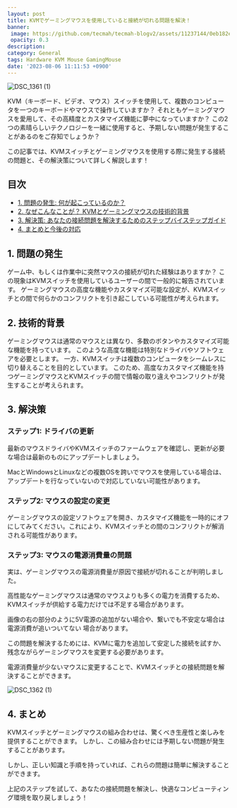```yaml
---
layout: post
title: KVMでゲーミングマウスを使用していると接続が切れる問題を解決！
banner:
 image: https://github.com/tecmah/tecmah-blogv2/assets/11237144/0eb182e7-9fd6-42f4-9e9c-1cf24238772c
 opacity: 0.3
description:
category: General
tags: Hardware KVM Mouse GamingMouse
date: '2023-08-06 11:11:53 +0900'
---
```


![DSC_1361 (1)](https://github.com/tecmah/tecmah-blogv2/assets/11237144/93fcd7dc-24ad-48d2-85b1-47afe3579950)

KVM（キーボード、ビデオ、マウス）スイッチを使用して、複数のコンピュータを一つのキーボードやマウスで操作していますか？
それともゲーミングマウスを愛用して、その高精度とカスタマイズ機能に夢中になっていますか？
この2つの素晴らしいテクノロジーを一緒に使用すると、予期しない問題が発生することがあるのをご存知でしょうか？

この記事では、KVMスイッチとゲーミングマウスを使用する際に発生する接続の問題と、その解決策について詳しく解説します！

## 目次

- [1. 問題の発生: 何が起こっているのか？](#1-問題の発生)
- [2. なぜこんなことが？ KVMとゲーミングマウスの技術的背景](#2-技術的背景)
- [3. 解決策: あなたの接続問題を解決するためのステップバイステップガイド](#3-解決策)
- [4. まとめと今後の対応](#4-まとめ)

## 1. 問題の発生

ゲーム中、もしくは作業中に突然マウスの接続が切れた経験はありますか？
この現象はKVMスイッチを使用しているユーザーの間で一般的に報告されています。
ゲーミングマウスの高度な機能やカスタマイズ可能な設定が、KVMスイッチとの間で何らかのコンフリクトを引き起こしている可能性が考えられます。

## 2. 技術的背景

ゲーミングマウスは通常のマウスとは異なり、多数のボタンやカスタマイズ可能な機能を持っています。
このような高度な機能は特別なドライバやソフトウェアを必要とします。
一方、KVMスイッチは複数のコンピュータをシームレスに切り替えることを目的としています。
このため、高度なカスタマイズ機能を持つゲーミングマウスとKVMスイッチの間で情報の取り違えやコンフリクトが発生することが考えられます。

## 3. 解決策

### ステップ1: ドライバの更新

最新のマウスドライバやKVMスイッチのファームウェアを確認し、更新が必要な場合は最新のものにアップデートしましょう。

MacとWindowsとLinuxなどの複数OSを跨いでマウスを使用している場合は、アップデートを行なっていないので対応していない可能性があります。

### ステップ2: マウスの設定の変更

ゲーミングマウスの設定ソフトウェアを開き、カスタマイズ機能を一時的にオフにしてみてください。これにより、KVMスイッチとの間のコンフリクトが解消される可能性があります。

### ステップ3: マウスの電源消費量の問題

実は、ゲーミングマウスの電源消費量が原因で接続が切れることが判明しました。

高性能なゲーミングマウスは通常のマウスよりも多くの電力を消費するため、KVMスイッチが供給する電力だけでは不足する場合があります。

画像の右の部分のように5V電源の追加がない場合や、繋いでも不安定な場合は電源消費が追いついてない
場合があります。

この問題を解決するためには、KVMに電力を追加して安定した接続を試すか、残念ながらゲーミングマウスを変更する必要があります。

電源消費量が少ないマウスに変更することで、KVMスイッチとの接続問題を解決することができます。

![DSC_1362 (1)](https://github.com/tecmah/tecmah-blogv2/assets/11237144/dd8da52a-ef14-44d4-873c-57db69a38877)

## 4. まとめ

KVMスイッチとゲーミングマウスの組み合わせは、驚くべき生産性と楽しみを提供することができます。
しかし、この組み合わせには予期しない問題が発生することがあります。

しかし、正しい知識と手順を持っていれば、これらの問題は簡単に解決することができます。

上記のステップを試して、あなたの接続問題を解決し、快適なコンピューティング環境を取り戻しましょう！
